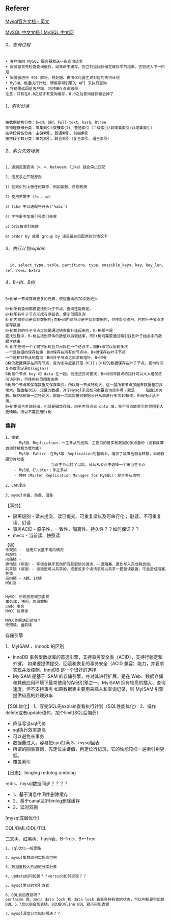 ## Referer

[Mysql官方文档 - 英文](https://dev.mysql.com/doc/)

[MySQL 中文文档 | MySQL 中文网](https://www.mysqlzh.com/)

###### 0、查询过程

```
• 客户端向 MySQL 服务器发送一条查询请求
• 服务器首先检查查询缓存，如果命中缓存，则立刻返回存储在缓存中的结果。否则进入下一阶段
• 服务器进行 SQL 解析、预处理、再由优化器生成对应的执行计划
• MySQL 根据执行计划，调用存储引擎的 API 来执行查询
• 将结果返回给客户端，同时缓存查询结果
注意：只有在8.0之前才有查询缓存，8.0之后查询缓存被去掉了
```

###### 1、索引分类

```
按数据结构分类：b+树、b树、Full-text、hash、Rtree
按物理存储分类：聚集索引(聚簇索引)、普通索引（二级索引/非聚集索引/非聚集索引）
按字段特性分类：主键索引、普通索引、前缀索引
按字段个数分类：单列索引、联合索引（复合索引、组合索引）
```

###### 2、索引失效场景

```
1、遇到范围查询（>、<、between、like）就会停止匹配

2、违反最左匹配原则

1）在索引列上做任何操作，例如函数、日期转换

2）使用不等于（!= 、<>）

3）like 中以通配符开头(’%abc’)

4）字符串不加单引号索引失效

5）or连接索引失效

6）order by 或者 group by 违反最左匹配原则的情况下
```

###### 3、执行计划explain

```
  id、select_type、table、partitions、type、possible_keys、key、key_len、ref、rows、Extra
```

###### 4、B+树、B树

```
B+树单一节点存储更多的元素，使得查询的IO次数更少

B+树所有查询都要查找到叶子节点，查询性能稳定。
B+树所有叶子节点形成有序链表，便于范围查询
B-树内部节点是保存数据的;而B+树内部节点是不保存数据的，只作索引作用，它的叶子节点才保存数据
B+树相邻的叶子节点之间是通过链表指针连起来的，B-树却不是
查找过程中，B-树在找到具体的数值以后就结束，而B+树则需要通过索引找到叶子结点中的数据才结束
B-树中任何一个关键字出现且只出现在一个结点中，而B+树可以出现多次
一个是数据的保存位置：B树保存在所有的节点中，B+树保存在叶子节点
一个是相邻节点的指向：B树叶子节点之间没有指针，B+树有
B树的数据保存在所有节点，查询复杂度最好是 O(1)；B+树的数据保存在叶子节点，查询时间复杂度固定是O(log(n))
B树每个节点 key 和 data 在一起，则无法区间查找；B+树相邻接点的指针可以大大增加区间访问性，可使用在范围查询等
B树每个节点即保存数据又保存索引，所以每一节点特别大，这一层所有节点加起来数据量将非常大。磁盘每次IO一定量的数据，对于Mysql来说如何衡量查询效率呢？就是		磁盘IO次数。既然B树每一层特别大，那每一层就需要对数据分开从而进行多次IO操作。所有Mysql不用。
B+树更适合外部存储，也就是磁盘存储。由于内节点无 data 域，每个节点能索引的范围更大更精确，所以不需要用B+树
```



### 集群

```
1、模式 
	- MySQL Replication：一主多从的结构，主要目的是实现数据的多点备份（没有故障自动转移和负载均衡）
	- MySQL Fabirc：在MySQL Replication的基础上，增加了故障检测与转移，自动数据分片功能
					当该主节点挂了以后，会从从节点中选择一个来当主节点
	- MySQL Cluster：多主多从
	- MMM（Master Replication Manager for MySQL）：双主多从结构

2、CAP理论

3、mysql冷备、热备、温备
```



【事务】
- 隔离级别 - 读未提交、读已提交、可重复读以及可串行化； 脏读、不可重复读、幻读
- 事务ACID - 原子性、一致性、隔离性、持久性？？如何保证？？
- mvcc - 当前读、快照读


```markdown
【锁】
乐观锁 -  适用并发量不高的情况
悲观锁 - 
间隙锁 - 
排他锁（写锁）- 写锁会排斥其他所有获取锁的请求，一直阻塞，直到写入完成释放锁。
共享锁（读锁）- 读锁是可以共享的，或者说多个读请求可以共享一把锁读数据，不会造成阻塞。
死锁
意向锁 - X锁，IX锁
MDL锁 - 


MySQL 乐观锁悲观锁实现
事务ID，快照，原组数据
undo 事务
MVCC 快照读

MVCC能解决幻读吗？
快照读、当前读
```

存储引擎

1、MyISAM 、innodb 的区别
- InnoDB 事务型数据库的首选引擎，支持事务安全表（ACID），支持行锁定和外键。
  如果要提供提交、回滚和恢复的事务安全（ACID 兼容）能力，并要求实现并发控制，InnoDB 是一个很好的选择
- MyISAM 是基于 ISAM 的存储引擎，并对其进行扩展，是在 Web、数据仓储和其他应用环境下最常使用的存储引擎之一。MyISAM 拥有较高的插入、查询速度，但不支持事务
  如果数据表主要用来插入和查询记录，则 MyISAM 引擎提供较高的处理效率


【SQL优化】
1、写完SQL先explain查看执行计划（SQL性能优化）
2、操作delete或者update语句，加个limit(SQL后悔药）
- 降低写错sql代价
- sql执行效率更高
- 可以避免长事务
- 数据量过大，容易把cpu打满
3、mysql回表
- 所谓的回表查询，先定位主键值，再定位行记录，它的性能较扫一遍索引树更低。
- 覆盖索引

【日志】
binglog
redolog
undolog


redis、mysql数据同步？？？？
- 1、基于消息中间件删除缓存
- 2、基于canal监听binlog删除缓存
- 3、延时双删

[mysql底层优化]


DQL/DML/DDL/TCL

二叉树、红黑树、hash表、B-Tree、B+-Tree

```markdown
1、sql优化一般思路

2、mysql集群如何实现高可用

3、数据量较大的如何分库分表

4、update如何加锁？？version如何实现？？

5、mysql常见的索引方式
 
6、DDL会加表锁吗？
perfacme 库，meta data lock 和 data lock 看事务持有锁的状态，可以判断是否加锁
DDL 5.7及以前会加表锁，8之后Online DDL 就不用加表锁

7、mysql深度分页如何解决？？

```





















